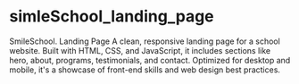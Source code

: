 # simleSchool_landing_page
SmileSchool. Landing Page  A clean, responsive landing page for a school website. Built with HTML, CSS, and JavaScript, it includes sections like hero, about, programs, testimonials, and contact. Optimized for desktop and mobile, it's a showcase of front-end skills and web design best practices.
